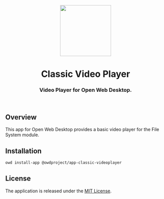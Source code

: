 <p align="center">
  <img width="160" height="160" src="https://avatars.githubusercontent.com/u/65117737?s=160&v=4" />
</p>
<h1 align="center">Classic Video Player</h1>
<h3 align="center">
  Video Player for Open Web Desktop.
</h3>

<br />

## Overview

This app for Open Web Desktop provides a basic video player for the File System module.

## Installation

```bash
owd install-app @owdproject/app-classic-videoplayer
```

## License

The application is released under the [MIT License](LICENSE).
